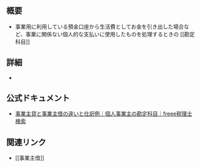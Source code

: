 ## 概要
- 事業用に利用している預金口座から生活費としてお金を引き出した場合など、事業に関係ない個人的な支払いに使用したものを処理するときの [[勘定科目]]

## 詳細
- 

## 公式ドキュメント
- [事業主貸と事業主借の違いと仕訳例｜個人事業主の勘定科目｜freee税理士検索](https://advisors-freee.jp/article/category/cat-big-03/cat-small-06/8825/)

## 関連リンク
- [[事業主借]]
